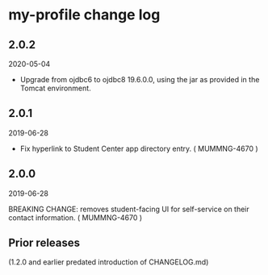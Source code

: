 # my-profile change log

## 2.0.2

2020-05-04

+ Upgrade from ojdbc6 to ojdbc8 19.6.0.0, using the jar as provided in the
  Tomcat environment.

## 2.0.1

2019-06-28

+ Fix hyperlink to Student Center app directory entry. ( MUMMNG-4670 )

## 2.0.0

2019-06-28

BREAKING CHANGE: removes student-facing UI for self-service on their contact
information. ( MUMMNG-4670 )

## Prior releases

(1.2.0 and earlier predated introduction of CHANGELOG.md)
